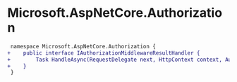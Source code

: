 # Microsoft.AspNetCore.Authorization

``` diff
 namespace Microsoft.AspNetCore.Authorization {
+    public interface IAuthorizationMiddlewareResultHandler {
+        Task HandleAsync(RequestDelegate next, HttpContext context, AuthorizationPolicy policy, PolicyAuthorizationResult authorizeResult);
+    }
 }
```
